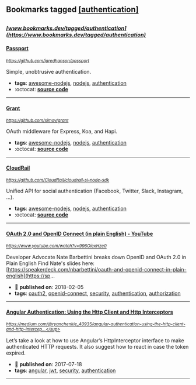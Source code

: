 ## Bookmarks tagged [[authentication]](https://www.bookmarks.dev?q=[authentication])

_<sup><sup>[www.bookmarks.dev/tagged/authentication](https://www.bookmarks.dev/tagged/authentication)</sup></sup>_
---
#### [Passport](https://github.com/jaredhanson/passport)
_<sup>https://github.com/jaredhanson/passport</sup>_

Simple, unobtrusive authentication.
* **tags**: [awesome-nodejs](../tagged/awesome-nodejs.md), [nodejs](../tagged/nodejs.md), [authentication](../tagged/authentication.md)
* :octocat: **[source code](https://github.com/jaredhanson/passport)**
---
#### [Grant](https://github.com/simov/grant)
_<sup>https://github.com/simov/grant</sup>_

OAuth middleware for Express, Koa, and Hapi.
* **tags**: [awesome-nodejs](../tagged/awesome-nodejs.md), [nodejs](../tagged/nodejs.md), [authentication](../tagged/authentication.md)
* :octocat: **[source code](https://github.com/simov/grant)**
---
#### [CloudRail](https://github.com/CloudRail/cloudrail-si-node-sdk)
_<sup>https://github.com/CloudRail/cloudrail-si-node-sdk</sup>_

Unified API for social authentication (Facebook, Twitter, Slack, Instagram, …).
* **tags**: [awesome-nodejs](../tagged/awesome-nodejs.md), [nodejs](../tagged/nodejs.md), [authentication](../tagged/authentication.md)
* :octocat: **[source code](https://github.com/CloudRail/cloudrail-si-node-sdk)**
---
#### [OAuth 2.0 and OpenID Connect (in plain English) - YouTube](https://www.youtube.com/watch?v=996OiexHze0)
_<sup>https://www.youtube.com/watch?v=996OiexHze0</sup>_

Developer Advocate Nate Barbettini breaks down OpenID and OAuth 2.0 in Plain English Find Nate's slides here: [https://speakerdeck.com/nbarbettini/oauth-and-openid-connect-in-plain-english](https://sp...
* :calendar: **published on**: 2018-02-05
* **tags**: [oauth2](../tagged/oauth2.md), [openid-connect](../tagged/openid-connect.md), [security](../tagged/security.md), [authentication](../tagged/authentication.md), [authorization](../tagged/authorization.md)
---
#### [Angular Authentication: Using the Http Client and Http Interceptors](https://medium.com/@ryanchenkie_40935/angular-authentication-using-the-http-client-and-http-interceptors-2f9d1540eb8)
_<sup>https://medium.com/@ryanchenkie_40935/angular-authentication-using-the-http-client-and-http-intercep...</sup>_

Let’s take a look at how to use Angular’s HttpInterceptor interface to make authenticated HTTP requests. It also suggest how to react in case the token expired.
* :calendar: **published on**: 2017-07-18
* **tags**: [angular](../tagged/angular.md), [jwt](../tagged/jwt.md), [security](../tagged/security.md), [authentication](../tagged/authentication.md)
---
